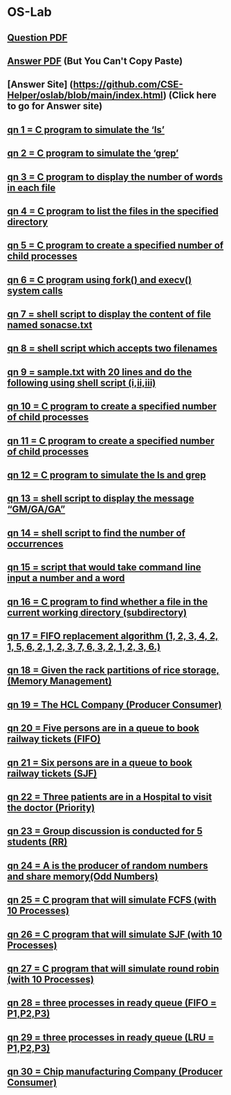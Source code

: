 # OS-Lab


## [Question PDF](https://github.com/CSE-Helper/oslab/blob/main/OS_Lab_QB.pdf)
## [Answer PDF](https://github.com/CSE-Helper/oslab/blob/main/OS_Lab_Practical_Pograms.pdf) (But You Can't Copy Paste)
## [Answer Site] (https://github.com/CSE-Helper/oslab/blob/main/index.html) (Click here to go for Answer site)
## [qn 1 = C program to simulate the ‘ls’](https://github.com/CSE-Helper/oslab/blob/main/Codes/ex1.c)
## [qn 2 = C program to simulate the ‘grep’](https://github.com/CSE-Helper/oslab/blob/main/Codes/ex2.c)
## [qn 3 = C program to display the number of words in each file](https://github.com/CSE-Helper/oslab/blob/main/Codes/ex3.c)
## [qn 4 = C program to list the files in the specified directory](https://github.com/CSE-Helper/oslab/blob/main/Codes/ex4.c)
## [qn 5 = C program to create a specified number of child processes](https://github.com/CSE-Helper/oslab/blob/main/Codes/ex5.c)
## [qn 6 = C program using fork() and execv() system calls](https://github.com/CSE-Helper/oslab/blob/main/Codes/ex6.c)
## [qn 7 = shell script to display the content of file named sonacse.txt](https://github.com/CSE-Helper/oslab/blob/main/Codes/ex7.sh)
## [qn 8 = shell script which accepts two filenames](https://github.com/CSE-Helper/oslab/blob/main/Codes/ex8.sh)
## [qn 9 = sample.txt with 20 lines and do the following using shell script (i,ii,iii)](https://github.com/CSE-Helper/oslab/blob/main/Codes/ex9.sh)
## [qn 10 = C program to create a specified number of child processes](https://github.com/CSE-Helper/oslab/blob/main/Codes/ex5.c)
## [qn 11 = C program to create a specified number of child processes](https://github.com/CSE-Helper/oslab/blob/main/Codes/ex5.c)
## [qn 12 = C program to simulate the ls and grep](https://github.com/CSE-Helper/oslab/blob/main/Codes/ex12.c)
## [qn 13 = shell script to display the message “GM/GA/GA”](https://github.com/CSE-Helper/oslab/blob/main/Codes/ex13.sh)
## [qn 14 = shell script to find the number of occurrences](https://github.com/CSE-Helper/oslab/blob/main/Codes/ex14.sh)
## [qn 15 = script that would take command line input a number and a word](https://github.com/CSE-Helper/oslab/blob/main/Codes/ex15.sh)
## [qn 16 = C program to find whether a file in the current working directory (subdirectory)](https://github.com/CSE-Helper/oslab/blob/main/Codes/ex16.c)
## [qn 17 = FIFO replacement algorithm (1, 2, 3, 4, 2, 1, 5, 6, 2, 1, 2, 3, 7, 6, 3, 2, 1, 2, 3, 6.)](https://github.com/CSE-Helper/oslab/blob/main/Codes/ex17.c)
## [qn 18 = Given the rack partitions of rice storage, (Memory Management)](https://github.com/CSE-Helper/oslab/blob/main/Codes/ex18.c)
## [qn 19 = The HCL Company (Producer Consumer)](https://github.com/CSE-Helper/oslab/blob/main/Codes/ex19.c)
## [qn 20 = Five persons are in a queue to book railway tickets (FIFO)](https://github.com/CSE-Helper/oslab/blob/main/Codes/ex20.c)
## [qn 21 = Six persons are in a queue to book railway tickets (SJF)](https://github.com/CSE-Helper/oslab/blob/main/Codes/ex21.c)
## [qn 22 = Three patients are in a Hospital to visit the doctor (Priority)](https://github.com/CSE-Helper/oslab/blob/main/Codes/ex22.c)
## [qn 23 = Group discussion is conducted for 5 students (RR)](https://github.com/CSE-Helper/oslab/blob/main/Codes/ex23.c)
## [qn 24 = A is the producer of random numbers and share memory(Odd Numbers)](https://github.com/CSE-Helper/oslab/blob/main/Codes/ex24.c)
## [qn 25 = C program that will simulate FCFS (with 10 Processes)](https://github.com/CSE-Helper/oslab/blob/main/Codes/ex25.c)
## [qn 26 = C program that will simulate SJF (with 10 Processes)](https://github.com/CSE-Helper/oslab/blob/main/Codes/ex26.c)
## [qn 27 = C program that will simulate round robin (with 10 Processes)](https://github.com/CSE-Helper/oslab/blob/main/Codes/ex27.c)
## [qn 28 = three processes in ready queue (FIFO = P1,P2,P3)](https://github.com/CSE-Helper/oslab/blob/main/Codes/ex28.c)
## [qn 29 = three processes in ready queue (LRU = P1,P2,P3)](https://github.com/CSE-Helper/oslab/blob/main/Codes/ex29.c)
## [qn 30 = Chip manufacturing Company (Producer Consumer)](https://github.com/CSE-Helper/oslab/blob/main/Codes/ex30.c)

